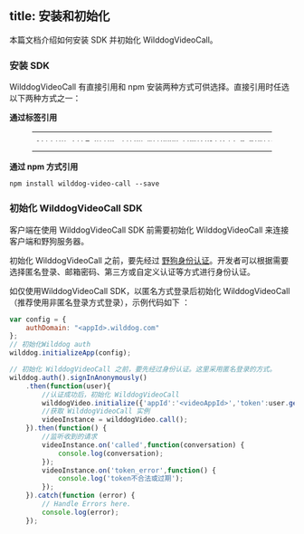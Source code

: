 title: 安装和初始化
---

本篇文档介绍如何安装 SDK 并初始化 WilddogVideoCall。

### 安装 SDK

WilddogVideoCall 有直接引用和 npm 安装两种方式可供选择。直接引用时任选以下两种方式之一：

**通过标签引用**

<figure class="highlight html"><table style='line-height:0.1'><tbody><tr><td class="code"><pre><div class="line"><span class="tag">&lt;<span class="name">script</span> <span class="attr">src</span>=<span class="string">&quot;<span>ht</span>tps://cdn.wilddog.com/sdk/js/<span class="media_web_v">2.0.0</span>/wilddog-video-call.js&quot;</span>&gt;</span><span class="undefined"></span><span class="tag">&lt;/<span class="name">script</span>&gt;</span></div></pre></td></tr></tbody></table></figure>

**通过 npm 方式引用**

```
npm install wilddog-video-call --save
```

### 初始化 WilddogVideoCall SDK

客户端在使用 WilddogVideoCall SDK 前需要初始化 WilddogVideoCall 来连接客户端和野狗服务器。

初始化 WilddogVideoCall 之前，要先经过 [野狗身份认证](/auth/Web/index.html)。开发者可以根据需要选择匿名登录、邮箱密码、第三方或自定义认证等方式进行身份认证。

如仅使用WilddogVideoCall SDK，以匿名方式登录后初始化 WilddogVideoCall（推荐使用非匿名登录方式登录），示例代码如下 ：

```javascript
var config = {
    authDomain: "<appId>.wilddog.com"
};
// 初始化Wilddog auth
wilddog.initializeApp(config);

// 初始化 WilddogVideoCall 之前，要先经过身份认证。这里采用匿名登录的方式。
wilddog.auth().signInAnonymously()
    .then(function(user){
        //认证成功后，初始化 WilddogVideoCall
        wilddogVideo.initialize({'appId':'<videoAppId>','token':user.getToken()});
        //获取 WilddogVideoCall 实例
        videoInstance = wilddogVideo.call();
    }).then(function() {
        //监听收到的请求
        videoInstance.on('called',function(conversation) {
            console.log(conversation);
        });
        videoInstance.on('token_error',function() {
            console.log('token不合法或过期');
        });
    }).catch(function (error) {
        // Handle Errors here.
        console.log(error);
    });
```

